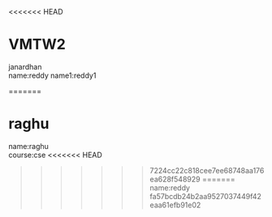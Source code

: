 <<<<<<< HEAD
# VMTW2
janardhan
<br>
name:reddy
name1:reddy1

=======
# raghu
name:raghu
<br>
course:cse
<<<<<<< HEAD
>>>>>>> 7224cc22c818cee7ee68748aa176ea628f548929
=======
name:reddy
>>>>>>> fa57bcdb24b2aa9527037449f42eaa61efb91e02
